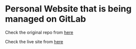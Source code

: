 # Personal Website that is being managed on GitLab

Check the original repo from [here](https://gitlab.com/FahimFBA/personal-website)

Check the live site from [here](https://fahimbinamin.com/)
